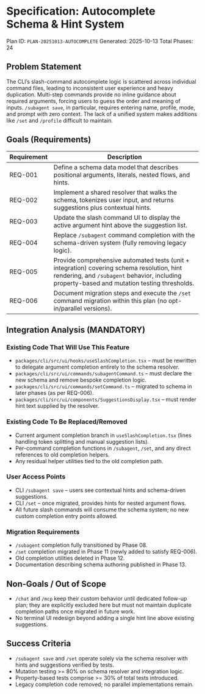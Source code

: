 # Specification: Autocomplete Schema & Hint System

<!-- @plan:PLAN-20251013-AUTOCOMPLETE.P00 @requirement:REQ-001 @requirement:REQ-002 @requirement:REQ-003 @requirement:REQ-004 @requirement:REQ-005 @requirement:REQ-006 -->

Plan ID: `PLAN-20251013-AUTOCOMPLETE`
Generated: 2025-10-13
Total Phases: 24

## Problem Statement

The CLI’s slash-command autocomplete logic is scattered across individual command files, leading to inconsistent user experience and heavy duplication. Multi-step commands provide no inline guidance about required arguments, forcing users to guess the order and meaning of inputs. `/subagent save`, in particular, requires entering name, profile, mode, and prompt with zero context. The lack of a unified system makes additions like `/set` and `/profile` difficult to maintain.

## Goals (Requirements)

| Requirement | Description |
|-------------|-------------|
| REQ-001 | Define a schema data model that describes positional arguments, literals, nested flows, and hints. |
| REQ-002 | Implement a shared resolver that walks the schema, tokenizes user input, and returns suggestions plus contextual hints. |
| REQ-003 | Update the slash command UI to display the active argument hint above the suggestion list. |
| REQ-004 | Replace `/subagent` command completion with the schema-driven system (fully removing legacy logic). |
| REQ-005 | Provide comprehensive automated tests (unit + integration) covering schema resolution, hint rendering, and `/subagent` behavior, including property-based and mutation testing thresholds. |
| REQ-006 | Document migration steps and execute the `/set` command migration within this plan (no opt-in/parallel versions). |

## Integration Analysis (MANDATORY)

### Existing Code That Will Use This Feature
- `packages/cli/src/ui/hooks/useSlashCompletion.tsx` – must be rewritten to delegate argument completion entirely to the schema resolver.
- `packages/cli/src/ui/commands/subagentCommand.ts` – must declare the new schema and remove bespoke completion logic.
- `packages/cli/src/ui/commands/setCommand.ts` – migrated to schema in later phases (as per REQ-006).
- `packages/cli/src/ui/components/SuggestionsDisplay.tsx` – must render hint text supplied by the resolver.

### Existing Code To Be Replaced/Removed
- Current argument completion branch in `useSlashCompletion.tsx` (lines handling token splitting and manual suggestion lists).
- Per-command completion functions in `/subagent`, `/set`, and any direct references to old completion helpers.
- Any residual helper utilities tied to the old completion path.

### User Access Points
- CLI `/subagent save` – users see contextual hints and schema-driven suggestions.
- CLI `/set` – once migrated, provides hints for nested argument flows.
- All future slash commands will consume the schema system; no new custom completion entry points allowed.

### Migration Requirements
- `/subagent` completion fully transitioned by Phase 08.
- `/set` completion migrated in Phase 11 (newly added to satisfy REQ-006).
- Old completion utilities deleted in Phase 12.
- Documentation describing schema authoring published in Phase 13.

## Non-Goals / Out of Scope
- `/chat` and `/mcp` keep their custom behavior until dedicated follow-up plan; they are explicitly excluded here but must not maintain duplicate completion paths once migrated in future work.
- No terminal UI redesign beyond adding a single hint line above existing suggestions.

## Success Criteria
- `/subagent save` and `/set` operate solely via the schema resolver with hints and suggestions verified by tests.
- Mutation testing >= 80% on schema resolver and integration logic.
- Property-based tests comprise >= 30% of total tests introduced.
- Legacy completion code removed; no parallel implementations remain.
